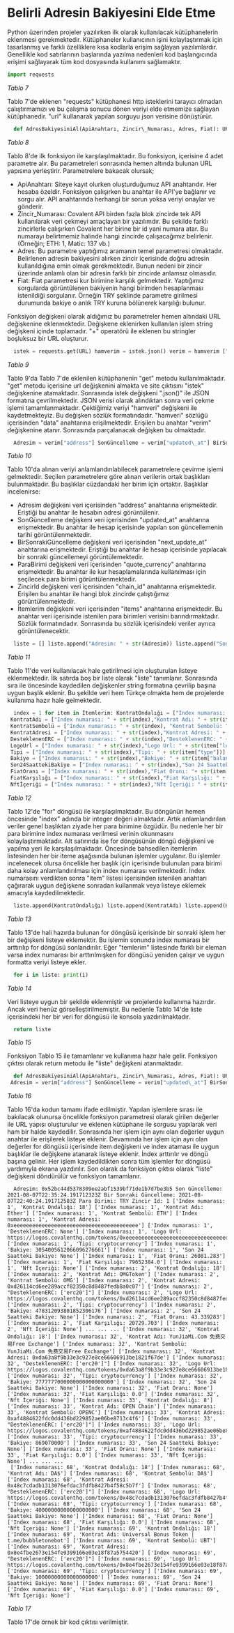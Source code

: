 # Belirli Adresin Bakiyesini Elde Etme

Python üzerinden projeler yazılırken ilk olarak kullanılacak kütüphanelerin eklenmesi gerekmektedir. Kütüphaneler kullanıcının işini kolaylaştırmak için tasarlanmış ve farklı özelliklere kısa kodlarla erişim sağlayan yazılımlardır. Genellikle kod satırlarının başlarında yazılma nedenleri kod başlangıcında erişimi sağlayarak tüm kod dosyasında kullanımı sağlamaktır.

```Python
import requests 
```


_Tablo 7_

Tablo 7'de eklenen "requests" kütüphanesi http isteklerini tarayıcı olmadan çalıştırmamızı ve bu çalışma sonucu dönen veriyi elde etmemize sağlayan kütüphanedir. "url" kullanarak yapılan sorguyu json verisine dönüştürür.
```Python
  def AdresBakiyesiniAl(ApiAnahtarı, Zincir\_Numarası, Adres, Fiat): URL = "https://api.covalenthq.com" + "/v1/" + Zincir\_Numarası + "/address/" + Adres + "/balances\_v2/"+ "?quote-currency=" + Fiat + "&key=" + ApiAnahtarı 
``` 

_Tablo 8_

Tablo 8'de ilk fonksiyon ile karşılaşılmaktadır. Bu fonksiyon, içerisine 4 adet parametre alır. Bu parametreleri sonrasında hemen altında bulunan URL yapısına yerleştirir. Parametrelere bakacak olursak;

- ApiAnahtarı: Siteye kayıt olurken oluşturduğumuz API anahtarıdır. Her hesaba özeldir. Fonksiyon çalışırken bu anahtar ile API'ye bağlanır ve sorgu alır. API anahtarında herhangi bir sorun yoksa veriyi onaylar ve gönderir.
- Zincir\_Numarası: Covalent API birden fazla blok zincirde tek API kullanılarak veri çekmeyi amaçlayan bir yazılımdır. Bu şekilde farklı zincirlerle çalışırken Covalent her birine bir id yani numara atar. Bu numarayı belirtmemiz halinde hangi zincirde çalışacağımız belirlenir. (Örneğin; ETH: 1, Matic: 137 vb.)
- Adres: Bu parametre yaptığımız aramanın temel parametresi olmaktadır. Belirlenen adresin bakiyesini alırken zincir içerisinde doğru adresin kullanıldığına emin olmak gerekmektedir. Bunun nedeni bir zincir üzerinde anlamlı olan bir adresin farklı bir zincirde anlamsız olmasıdır.
- Fiat: Fiat parametresi kur birimine karşılık gelmektedir. Yaptığımız sorgularda görüntülenen bakiyenin hangi birimden hesaplanması istenildiği sorgulanır. Örneğin TRY şeklinde parametre girilmesi durumunda bakiye o anlık TRY kuruna bölünerek karşılığı bulunur.

Fonksiyon değişkeni olarak aldığımız bu parametreler hemen altındaki URL değişkenine eklenmektedir. Değişkene eklenirken kullanılan işlem string değişkeni içinde toplamadır. "+" operatörü ile eklenen bu stringler boşluksuz bir URL oluşturur.
```Python
  istek = requests.get(URL) hamverim = istek.json() verim = hamverim ["data"] 
``` 

_Tablo 9_

Tablo 9'da Tablo 7'de eklenilen kütüphanenin "get" metodu kullanılmaktadır. "get" metodu içerisine url değişkenini almakta ve site çıktısını "istek" değişkenine atamaktadır. Sonrasında istek değişkeni ".json()" ile JSON formatına çevrilmektedir. JSON verisi olarak alındıktan sonra veri çekme işlemi tamamlanmaktadır. Çektiğimiz veriyi "hamveri" değişkeni ile kaydetmekteyiz. Bu değişken sözlük formatındadır. "hamveri" sözlüğü içerisinden "data" anahtarına erişilmektedir. Erişilen bu anahtar "verim" değişkenine atanır. Sonrasında parçalanacak değişken bu olmaktadır.
```Python
  Adresim = verim["address"] SonGüncelleme = verim["updated\_at"] BirSonrakiGüncelleme = verim["next\_update\_at"] ParaBirimi = verim["quote\_currency"] ZincirId = verim["chain\_id"] İtemlerim = verim["items"] 
``` 

_Tablo 10_

Tablo 10'da alınan veriyi anlamlandırılabilecek parametrelere çevirme işlemi gelmektedir. Seçilen parametrelere göre alınan verilerin ortak başlıkları bulunmaktadır. Bu başlıklar cüzdandaki her birim için ortaktır. Başlıklar incelenirse:

- Adresim değişkeni veri içerisinden "address" anahtarına erişmektedir. Eriştiği bu anahtar ile hesabın adresi görüntülenir.
- SonGüncelleme değişkeni veri içerisinden "updated\_at" anahtarına erişmektedir. Bu anahtar ile hesap içerisinde yapılan son güncellemenin tarihi görüntülenmektedir.
- BirSonrakiGüncelleme değişkeni veri içerisinden "next\_update\_at" anahtarına erişmektedir. Eriştiği bu anahtar ile hesap içerisinde yapılacak bir sonraki güncellemeyi görüntülemektedir.
- ParaBirimi değişkeni veri içerisinden "quote\_currency" anahtarına erişmektedir. Bu anahtar ile kur hesaplamalarında kullanılması için seçilecek para birimi görüntülenmektedir.
- ZincirId değişkeni veri içerisinden "chain\_id" anahtarına erişmektedir. Erişilen bu anahtar ile hangi blok zincirde çalıştığımız görüntülenmektedir.
- İtemlerim değişkeni veri içerisinden "items" anahtarına erişmektedir. Bu anahtar veri içerisinde istenilen para birimleri verisini barındırmaktadır. Sözlük formatındadır. Sonrasında bu sözlük içerisindeki veriler ayrıca görüntülenecektir.
```Python
  liste = [] liste.append("Adresim: " + str(Adresim)) liste.append("Son Güncelleme: "+ str(SonGüncelleme)) liste.append("Bir Sonraki Güncelleme: " + str(BirSonrakiGüncelleme)) liste.append("Para Birimi: " + str(ParaBirimi)) liste.append("Zincir Id: " + str(ZincirId)) 
``` 

_Tablo 11_

Tablo 11'de veri kullanılacak hale getirilmesi için oluşturulan listeye eklenmektedir. İlk satırda boş bir liste olarak "liste" tanımlanır. Sonrasında sıra ile öncesinde kaydedilen değişkenler string formatına çevrilip başına uygun başlık eklenir. Bu şekilde veri hem Türkçe olmakta hem de projelerde kullanıma hazır hale gelmektedir.
```Python
  index = 1 for item in İtemlerim: KontratOndalığı = ["Index numarası: " + str(index),"Kontrat Ondalığı: " + str(item["contract\_decimals"])]
 KontratAdı = ["Index numarası: " + str(index),"Kontrat Adı: " + str(item["contract\_name"])]
 KontratSembolü = ["Index numarası: " + str(index), "Kontrat Sembolü: " + str(item["contract\_ticker\_symbol"])]
 KontratAdresi = ["Index numarası: " + str(index),"Kontrat Adresi: " + str(item["contract\_address"])]
 DesteklenenERC = ["Index numarası: " + str(index),"DesteklenenERC: " + str(item["supports\_erc"])]
 LogoUrl = ["Index numarası: " + str(index),"Logo Url: " + str(item["logo\_url"])]
 Tipi = ["Index numarası: " + str(index),"Tipi: " + str(item["type"])]
 Bakiye = ["Index numarası: " + str(index),"Bakiye: " + str(item["balance"])]
 Son24SaattekiBakiye = ["Index numarası: " + str(index),"Son 24 Saatteki Bakiye: " + str(item["balance\_24h"])]
 FiatOranı = ["Index numarası: " + str(index),"Fiat Oranı: "+ str(item["quote\_rate"])]
 FiatKarşılığı = ["Index numarası: " + str(index),"Fiat Karşılığı: " + str(item["quote"])]
 Nftİçeriği = ["Index numarası: " + str(index),"Nft İçeriği: " + str(item["nft\_data"])] 
``` 

_Tablo 12_


Tablo 12'de "for" döngüsü ile karşılaşılmaktadır. Bu döngünün hemen öncesinde "index" adında bir integer değeri almaktadır. Artık anlamlandırılan veriler genel başlıktan ziyade her para birimine özgüdür. Bu nedenle her bir para birimine index numarası verilmesi verinin okunmasını kolaylaştırmaktadır. Alt satırında ise for döngüsünün döngü değişkeni ve yapılma yeri ile karşılaşılmaktadır. Öncesinde bahsedilen itemlerim listesinden her bir iteme aşağısında bulunan işlemler uygulanır. Bu işlemler incelenecek olursa öncelikle her başlık için içerisinde bulunulan para birimi daha kolay anlamlandırılması için index numarası verilmektedir. İndex numarasını verdikten sonra "item" listesi içerisinden istenilen anahtarı çağırarak uygun değişkene sonradan kullanmak veya listeye eklemek amacıyla kaydedilmektedir.
```Python
  liste.append(KontratOndalığı) liste.append(KontratAdı) liste.append(KontratSembolü) liste.append(KontratAdresi) liste.append(DesteklenenERC) liste.append(LogoUrl) liste.append(Tipi) liste.append(Bakiye) liste.append(Son24SaattekiBakiye) liste.append(FiatOranı) liste.append(FiatKarşılığı) liste.append(Nftİçeriği) index += 1 
``` 

_Tablo 13_

Tablo 13'de hali hazırda bulunan for döngüsü içerisinde bir sonraki işlem her bir değişkeni listeye eklemektir. Bu işlemin sonunda index numarası bir arttırılıp for döngüsü sonlandırılır. Eğer "temlerim" listesinde farklı bir eleman varsa index numarası bir arttırılmışken for döngüsü yeniden çalışır ve uygun formatta veriyi listeye ekler.
```Python
  for i in liste: print(i) 
``` 

_Tablo 14_

Veri listeye uygun bir şekilde eklenmiştir ve projelerde kullanıma hazırdır. Ancak veri henüz görselleştirilmemiştir. Bu nedenle Tablo 14'de liste içerisindeki her bir veri for döngüsü ile konsola yazdırılmaktadır.
```Python
  return liste 
``` 

_Tablo 15_

Fonksiyon Tablo 15 ile tamamlanır ve kullanıma hazır hale gelir. Fonksiyon çıktısı olarak return metodu ile "liste" değişkeni atanmaktadır.
```Python
  def AdresBakiyesiniAl(ApiAnahtarı, Zincir\_Numarası, Adres, Fiat): URL = "https://api.covalenthq.com" + "/v1/" + Zincir\_Numarası + "/address/" + Adres + "/balances\_v2/"+ "?quote-currency=" + Fiat + "&key=" + ApiAnahtarı istek = requests.get(URL) verim = (istek.json()) verim = verim["data"]
 Adresim = verim["address"] SonGüncelleme = verim["updated\_at"] BirSonrakiGüncelleme = verim["next\_update\_at"] ParaBirimi = verim["quote\_currency"] ZincirId = verim["chain\_id"] İtemlerim = verim["items"] liste = [] liste.append("Adresim: " + str(Adresim)) liste.append("Son Güncelleme: "+ str(SonGüncelleme)) liste.append("Bir Sonraki Güncelleme: " + str(BirSonrakiGüncelleme)) liste.append("Para Birimi: " + str(ParaBirimi)) liste.append("Zincir Id: " + str(ZincirId)) index = 1 for item in İtemlerim: KontratOndalığı = ["Index numarası: " + str(index),"Kontrat Ondalığı: " + str(item["contract\_decimals"])] KontratAdı = ["Index numarası: " + str(index),"Kontrat Adı: " + str(item["contract\_name"])] KontratSembolü = ["Index numarası: " + str(index), "Kontrat Sembolü: " + str(item["contract\_ticker\_symbol"])] KontratAdresi = ["Index numarası: " + str(index),"Kontrat Adresi: " + str(item["contract\_address"])] DesteklenenERC = ["Index numarası: " + str(index),"DesteklenenERC: " + str(item["supports\_erc"])] LogoUrl = ["Index numarası: " + str(index),"Logo Url: " + str(item["logo\_url"])] Tipi = ["Index numarası: " + str(index),"Tipi: " + str(item["type"])] Bakiye = ["Index numarası: " + str(index),"Bakiye: " + str(item["balance"])] Son24SaattekiBakiye = ["Index numarası: " + str(index),"Son 24 Saatteki Bakiye: " + str(item["balance\_24h"])] FiatOranı = ["Index numarası: " + str(index),"Fiat Oranı: "+ str(item["quote\_rate"])] FiatKarşılığı = ["Index numarası: " + str(index),"Fiat Karşılığı: " + str(item["quote"])] Nftİçeriği = ["Index numarası: " + str(index),"Nft İçeriği: " + str(item["nft\_data"])] liste.append(" ") liste.append(KontratOndalığı) liste.append(KontratAdı) liste.append(KontratSembolü) liste.append(KontratAdresi) liste.append(DesteklenenERC) liste.append(LogoUrl) liste.append(Tipi) liste.append(Bakiye) liste.append(Son24SaattekiBakiye) liste.append(FiatOranı) liste.append(FiatKarşılığı) liste.append(Nftİçeriği) index += 1 print("") for i in liste: print(i) return liste 
``` 

_Tablo 16_

Tablo 16'da kodun tamamı ifade edilmiştir. Yapılan işlemlere sırası ile bakılacak olunursa öncelikle fonksiyon parametresi olarak girilen değerler ile URL yapısı oluşturulur ve eklenen kütüphane ile sorgusu yapılarak veri ham bir halde kaydedilir. Sonrasında her işlem için aynı olan değerler uygun anahtar ile erişilerek listeye eklenir. Devamında her işlem için ayrı olan değerler for döngüsü içerisinde item değişkeni ve index ataması ile uygun başlıklar ile değişkene atanarak listeye eklenir. İndex arttırılır ve döngü başına gelinir. Her işlem kaydedildikten sonra tüm işlemler for döngüsü yardımıyla ekrana yazdırılır. Son olarak da fonksiyon çıktısı olarak "liste" değişkeni döndürülür ve fonksiyon tamamlanır.
```
  Adresim: 0x52bc44d5378309ee2abf1539bf71de1b7d7be3b5 Son Güncelleme: 2021-08-07T22:35:24.191712323Z Bir Sonraki Güncelleme: 2021-08-07T22:40:24.191712583Z Para Birimi: TRY Zincir Id: 1 ['Index numarası: 1', 'Kontrat Ondalığı: 18'] ['Index numarası: 1', 'Kontrat Adı: Ether'] ['Index numarası: 1', 'Kontrat Sembolü: ETH'] ['Index numarası: 1', 'Kontrat Adresi: 0xeeeeeeeeeeeeeeeeeeeeeeeeeeeeeeeeeeeeeeee'] ['Index numarası: 1', 'DesteklenenERC: None'] ['Index numarası: 1', 'Logo Url: https://logos.covalenthq.com/tokens/0xeeeeeeeeeeeeeeeeeeeeeeeeeeeeeeeeeeeeeeee.png'] ['Index numarası: 1', 'Tipi: cryptocurrency'] ['Index numarası: 1', 'Bakiye: 3054005612066096276661'] ['Index numarası: 1', 'Son 24 Saatteki Bakiye: None'] ['Index numarası: 1', 'Fiat Oranı: 26081.283'] ['Index numarası: 1', 'Fiat Karşılığı: 79652384.0'] ['Index numarası: 1', 'Nft İçeriği: None'] ['Index numarası: 2', 'Kontrat Ondalığı: 18'] ['Index numarası: 2', 'Kontrat Adı: OMGToken'] ['Index numarası: 2', 'Kontrat Sembolü: OMG'] ['Index numarası: 2', 'Kontrat Adresi: 0xd26114cd6ee289accf82350c8d8487fedb8a0c07'] ['Index numarası: 2', "DesteklenenERC: ['erc20']"] ['Index numarası: 2', 'Logo Url: https://logos.covalenthq.com/tokens/0xd26114cd6ee289accf82350c8d8487fedb8a0c07.png'] ['Index numarası: 2', 'Tipi: cryptocurrency'] ['Index numarası: 2', 'Bakiye: 478312093801852306176'] ['Index numarası: 2', 'Son 24 Saatteki Bakiye: None'] ['Index numarası: 2', 'Fiat Oranı: 43.339283'] ['Index numarası: 2', 'Fiat Karşılığı: 20729.703'] ['Index numarası: 2', 'Nft İçeriği: None'] ... ... ... ['Index numarası: 32', 'Kontrat Ondalığı: 18'] ['Index numarası: 32', 'Kontrat Adı: YunJiaMi.Com 免费交易Free Exchange'] ['Index numarası: 32', 'Kontrat Sembolü: YunJiaMi.Com 免费交易Free Exchange'] ['Index numarası: 32', 'Kontrat Adresi: 0xda63a8f9b33e3c927e8ce66606913be1821f67de'] ['Index numarası: 32', "DesteklenenERC: ['erc20']"] ['Index numarası: 32', 'Logo Url: https://logos.covalenthq.com/tokens/0xda63a8f9b33e3c927e8ce66606913be1821f67de.png'] ['Index numarası: 32', 'Tipi: cryptocurrency'] ['Index numarası: 32', 'Bakiye: 7777777000000000000000000'] ['Index numarası: 32', 'Son 24 Saatteki Bakiye: None'] ['Index numarası: 32', 'Fiat Oranı: None'] ['Index numarası: 32', 'Fiat Karşılığı: 0.0'] ['Index numarası: 32', 'Nft İçeriği: None'] ['Index numarası: 33', 'Kontrat Ondalığı: 8'] ['Index numarası: 33', 'Kontrat Adı: OPEN Chain'] ['Index numarası: 33', 'Kontrat Sembolü: OPENC'] ['Index numarası: 33', 'Kontrat Adresi: 0xaf4884622fdc0dd436bd229852ae06be8713c4f6'] ['Index numarası: 33', "DesteklenenERC: ['erc20']"] ['Index numarası: 33', 'Logo Url: https://logos.covalenthq.com/tokens/0xaf4884622fdc0dd436bd229852ae06be8713c4f6.png'] ['Index numarası: 33', 'Tipi: cryptocurrency'] ['Index numarası: 33', 'Bakiye: 869070000'] ['Index numarası: 33', 'Son 24 Saatteki Bakiye: None'] ['Index numarası: 33', 'Fiat Oranı: None'] ['Index numarası: 33', 'Fiat Karşılığı: 0.0'] ['Index numarası: 33', 'Nft İçeriği: None'] ... ... ...
 ['Index numarası: 68', 'Kontrat Ondalığı: 18'] ['Index numarası: 68', 'Kontrat Adı: DA$'] ['Index numarası: 68', 'Kontrat Sembolü: DA$'] ['Index numarası: 68', 'Kontrat Adresi: 0x48c7cdadb1313076efdac3fdfb8427b4f58c5b7f'] ['Index numarası: 68', "DesteklenenERC: ['erc20']"] ['Index numarası: 68', 'Logo Url: https://logos.covalenthq.com/tokens/0x48c7cdadb1313076efdac3fdfb8427b4f58c5b7f.png'] ['Index numarası: 68', 'Tipi: cryptocurrency'] ['Index numarası: 68', 'Bakiye: 40000000000000000000'] ['Index numarası: 68', 'Son 24 Saatteki Bakiye: None'] ['Index numarası: 68', 'Fiat Oranı: None'] ['Index numarası: 68', 'Fiat Karşılığı: 0.0'] ['Index numarası: 68', 'Nft İçeriği: None'] ['Index numarası: 69', 'Kontrat Ondalığı: 18'] ['Index numarası: 69', 'Kontrat Adı: Universal Bonus Token | t.me/bubbletonebot'] ['Index numarası: 69', 'Kontrat Sembolü: UBT'] ['Index numarası: 69', 'Kontrat Adresi: 0x8e4fbe2673e154fe9399166e03e18f87a5754420'] ['Index numarası: 69', "DesteklenenERC: ['erc20']"] ['Index numarası: 69', 'Logo Url: https://logos.covalenthq.com/tokens/0x8e4fbe2673e154fe9399166e03e18f87a5754420.png'] ['Index numarası: 69', 'Tipi: cryptocurrency'] ['Index numarası: 69', 'Bakiye: 10000000000000000000'] ['Index numarası: 69', 'Son 24 Saatteki Bakiye: None'] ['Index numarası: 69', 'Fiat Oranı: None'] ['Index numarası: 69', 'Fiat Karşılığı: 0.0'] ['Index numarası: 69', 'Nft İçeriği: None'] 
``` 

_Tablo 17_

Tablo 17'de örnek bir kod çıktısı verilmiştir.
